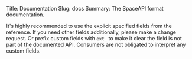 Title: Documentation
Slug: docs
Summary: The SpaceAPI format documentation.

It's highly recommended to use the explicit specified fields from the
reference. If you need other fields additionally, please make a change request.
Or prefix custom fields with `ext_` to make it clear the field is not part of
the documented API. Consumers are not obligated to interpret any custom fields.
